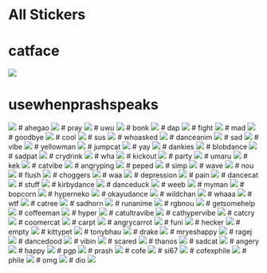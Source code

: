 
All Stickers
============

# catface


<img src="https://images-
ext-2.discordapp.net/external/DOH9pb4KrTe2p3K8OtShrM34IKkNKi9pj1klbV2Ils4/%3Fv%3D1%26size%3D40/https/cdn.discordapp.com/emojis/857412253146284052.png"
 />
# usewhenprashspeaks


<img src="https://cdn.discordapp.com/emojis/877005860084269097.png?v=1" />
# ahegao


<img src="https://cdn.discordapp.com/emojis/585713188985896961.gif?v=1" />
# pray


<img src="https://cdn.discordapp.com/emojis/668571672952963099.gif?v=1" />
# uwu


<img src="https://cdn.discordapp.com/emojis/773973330097078302.png?v=1" />
# bonk


<img src="https://cdn.discordapp.com/emojis/861857197399080960.gif?v=1" />
# dap


<img src="https://cdn.discordapp.com/emojis/672965203130056740.gif?v=1" />
# fight


<img src="https://cdn.discordapp.com/emojis/796657514951213056.gif?v=1" />
# mad


<img src="https://cdn.discordapp.com/emojis/854907185312825344.gif?v=1" />
# goodbye


<img src="https://cdn.discordapp.com/emojis/585713380715659275.gif?v=1" />
# cool


<img src="https://cdn.discordapp.com/emojis/857442591376015382.gif?v=1" />
# sus


<img src="https://cdn.discordapp.com/emojis/774812626126503959.gif?v=1" />
# whoasked


<img src="https://media.discordapp.net/attachments/580169419989450782/887372440508989440/image0.gif" />
# danceanim


<img src="https://cdn.discordapp.com/emojis/862629304738512926.gif?v=1" />
# sad


<img src="https://cdn.discordapp.com/emojis/738028931973775390.gif?v=1" />
# vibe


<img src="https://cdn.discordapp.com/emojis/795467294604132363.gif?v=1" />
# yellowman


<img src="https://cdn.discordapp.com/emojis/869991107344367727.gif?v=1" />
# jumpcat


<img src="https://cdn.discordapp.com/emojis/862909078794534962.gif?v=1" />
# yay


<img src="https://cdn.discordapp.com/emojis/743488217856082001.gif?v=1" />
# dankies


<img src="https://cdn.discordapp.com/emojis/837794743819567134.gif?v=1" />
# blobdance


<img src="https://cdn.discordapp.com/emojis/862345480435400745.gif?v=1" />
# sadpat


<img src="https://cdn.discordapp.com/emojis/771538687284346883.gif?v=1" />
# crydrink


<img src="https://cdn.discordapp.com/emojis/680080535061528760.gif?v=1" />
# wha


<img src="https://cdn.discordapp.com/emojis/656954222046347274.gif?v=1" />
# kickout


<img src="https://cdn.discordapp.com/emojis/843074648165580841.gif?v=1" />
# party


<img src="https://cdn.discordapp.com/emojis/743434539027923015.gif?v=1" />
# umaru


<img src="https://cdn.discordapp.com/emojis/422359046079643668.gif?v=1" />
# kek


<img src="https://cdn.discordapp.com/emojis/768175752679522314.gif?v=1" />
# catvibe


<img src="https://cdn.discordapp.com/emojis/755070485448097863.gif?v=1" />
# angryping


<img src="https://cdn.discordapp.com/emojis/422861506280030219.gif?v=1" />
# peped


<img src="https://cdn.discordapp.com/emojis/738141062102515822.gif?v=1" />
# simp


<img src="https://cdn.discordapp.com/emojis/759795518595137537.gif?v=1" />
# wave


<img src="https://cdn.discordapp.com/emojis/755069826636185710.gif?v=1" />
# nou


<img src="https://cdn.discordapp.com/emojis/609507306740252675.gif?v=1" />
# flush


<img src="https://cdn.discordapp.com/emojis/857444560603185182.gif?v=1" />
# choggers


<img src="https://cdn.discordapp.com/emojis/747005629381607494.png?v=1" />
# waa


<img src="https://cdn.discordapp.com/emojis/779302444672090113.png?v=1" />
# depression


<img src="https://cdn.discordapp.com/emojis/738121295752855572.png?v=1" />
# pain


<img src="https://cdn.discordapp.com/emojis/811155427987161118.png?v=1" />
# dancecat


<img src="https://cdn.discordapp.com/emojis/833298384025550888.gif?v=1" />
# stuff


<img src="https://cdn.discordapp.com/emojis/780004632537071616.png?v=1" />
# kirbydance


<img src="https://cdn.discordapp.com/emojis/832782710572449792.gif?v=1" />
# danceduck


<img src="https://cdn.discordapp.com/emojis/846572291755737098.gif?v=1" />
# weeb


<img src="https://cdn.discordapp.com/emojis/628325863418495029.png?v=1" />
# myman


<img src="https://cdn.discordapp.com/emojis/824340379540127784.gif?v=1" />
# bopcorn


<img src="https://cdn.discordapp.com/emojis/786776192912457749.gif?v=1" />
# hyperneko


<img src="https://cdn.discordapp.com/emojis/488852810579050497.gif?v=1" />
# okayudance


<img src="https://cdn.discordapp.com/emojis/815366547602145281.gif?v=1" />
# wildchan


<img src="https://cdn.discordapp.com/emojis/585546801067851777.gif?v=1" />
# whaaa


<img src="https://cdn.discordapp.com/emojis/857443332228382721.gif?v=1" />
# wtf


<img src="https://cdn.discordapp.com/emojis/857443570071109632.png?v=1" />
# catree


<img src="https://cdn.discordapp.com/emojis/789770456147427339.gif?v=1" />
# sadhorn


<img src="https://cdn.discordapp.com/emojis/784845259489411102.gif?v=1" />
# runanime


<img src="https://cdn.discordapp.com/emojis/677592849579114543.gif?v=1" />
# rgbnou


<img src="https://cdn.discordapp.com/emojis/785075558446399509.gif?v=1" />
# getsomehelp


<img src="https://cdn.discordapp.com/emojis/755106425650413658.gif?v=1" />
# coffeeman


<img src="https://cdn.discordapp.com/emojis/755834221947519150.gif?v=1" />
# hyper


<img src="https://cdn.discordapp.com/emojis/755288581353898004.gif?v=1" />
# catultravibe


<img src="https://cdn.discordapp.com/emojis/755071139709059154.gif?v=1" />
# cathypervibe


<img src="https://cdn.discordapp.com/emojis/755071982097399838.gif?v=1" />
# catcry


<img src="https://cdn.discordapp.com/emojis/755834753940324383.png?v=1" />
# coomercat


<img src="https://cdn.discordapp.com/emojis/681926628628103168.png?v=1" />
# carpt


<img src="https://c.tenor.com/jXmlvMOx5UoAAAAC/carrot-im-a-carrot.gif" />
# angrycarrot


<img src="https://thumbs.gfycat.com/AgreeableShockingHalibut-max-1mb.gif" />
# funi


<img src="https://cutewallpaper.org/21/weird/Weird-GIFs-Tenor.gif" />
# hecker


<img src="https://c.tenor.com/6InrnT04tvEAAAAC/hecker.gif" />
# empty


<img src="https://i1.wp.com/media2.giphy.com/media/1L5YuA6wpKkNO/giphy.gif" />
# kittypet


<img src="https://cdn.discordapp.com/emojis/807179657711190036.gif?v=1" />
# tonybhau


<img src="https://cdn.discordapp.com/emojis/857442591376015382.gif?v=1" />
# drake


<img src="https://cdn.discordapp.com/emojis/623916666413383699.gif?v=1" />
# mryeshappy


<img src="https://cdn.discordapp.com/emojis/852807252422164480.gif?v=1" />
# ragej


<img src="https://cdn.discordapp.com/emojis/760909925844647936.gif?v=1" />
# dancedood


<img src="https://cdn.discordapp.com/emojis/866343950130741268.gif?v=1" />
# vibin


<img src="https://cdn.discordapp.com/emojis/824346240845348895.gif?v=1" />
# scared


<img src="https://cdn.discordapp.com/emojis/734445168350068768.png?v=1" />
# thanos


<img src="https://cdn.discordapp.com/emojis/703086921982672916.png?v=1" />
# sadcat


<img src="https://cdn.discordapp.com/emojis/703086921873621012.png?v=1" />
# angery


<img src="https://cdn.discordapp.com/emojis/622928585191194644.png?v=1" />
# happy


<img src="https://cdn.discordapp.com/emojis/607710267324891160.png?v=1" />
# pgp


<img src="https://c.tenor.com/CAUAvT_-lnEAAAAM/soy-fan.gif" />
# prash


<img src="https://c.tenor.com/QhAjQ51RQlEAAAAM/decay.gif" />
# cofe


<img src="https://i.gifer.com/7OHz.gif" />
# si67


<img src="https://i.pinimg.com/originals/78/df/df/78dfdf2b90a171ebac7da7fe079638bf.gif" />
# cofexphile


<img src="https://c.tenor.com/D1guwxLgzNYAAAAd/coffee-pi-lo-coffee-pi-lo-frands.gif" />
# phile


<img src="https://c.tenor.com/voXLgLJoFqYAAAAM/coffee-good-morning-friends.gif" />
# omg


<img src="https://c.tenor.com/7vau4wU94FYAAAAC/jojos-bizarre-adventure-joseph.gif?v=1&size=40" />
# dio


<img src="https://cdn.discordapp.com/emojis/650958526390206464.gif?v=1" />
